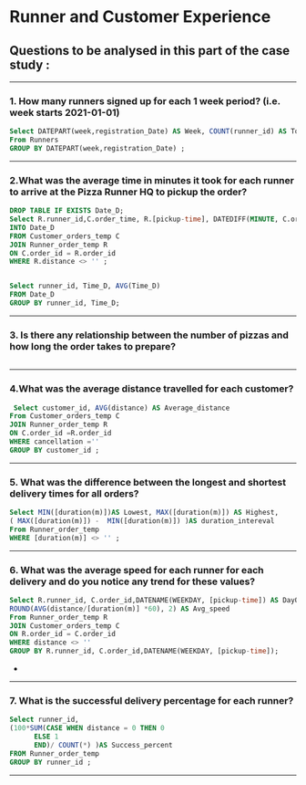 # Runner and Customer Experience 
## Questions to be analysed in this part of the case study :

***
### 1. How many runners signed up for each 1 week period? (i.e. week starts 2021-01-01)

```sql
Select DATEPART(week,registration_Date) AS Week, COUNT(runner_id) AS Total_runners
From Runners
GROUP BY DATEPART(week,registration_Date) ;
```
***

### 2.What was the average time in minutes it took for each runner to arrive at the Pizza Runner HQ to pickup the order?

``` sql
DROP TABLE IF EXISTS Date_D;
Select R.runner_id,C.order_time, R.[pickup-time], DATEDIFF(MINUTE, C.order_time, R.[pickup-time]) AS Time_D
INTO Date_D
FROM Customer_orders_temp C
JOIN Runner_order_temp R
ON C.order_id = R.order_id
WHERE R.distance <> '' ;


Select runner_id, Time_D, AVG(Time_D)
FROM Date_D 
GROUP BY runner_id, Time_D;
```
***

### 3. Is there any relationship between the number of pizzas and how long the order takes to prepare?

``` sql


```
***


### 4.What was the average distance travelled for each customer?

``` sql
 Select customer_id, AVG(distance) AS Average_distance
From Customer_orders_temp C
JOIN Runner_order_temp R
ON C.order_id =R.order_id
WHERE cancellation =''
GROUP BY customer_id ;

```
***


### 5. What was the difference between the longest and shortest delivery times for all orders?

``` sql
Select MIN([duration(m)])AS Lowest, MAX([duration(m)]) AS Highest,
( MAX([duration(m)]) -  MIN([duration(m)]) )AS duration_intereval
From Runner_order_temp  
WHERE [duration(m)] <> '' ;

````
***


### 6. What was the average speed for each runner for each delivery and do you notice any trend for these values?
```sql
Select R.runner_id, C.order_id,DATENAME(WEEKDAY, [pickup-time]) AS DayOFWeek,
ROUND(AVG(distance/[duration(m)] *60), 2) AS Avg_speed
From Runner_order_temp R
JOIN Customer_orders_temp C
ON R.order_id = C.order_id
WHERE distance <> '' 
GROUP BY R.runner_id, C.order_id,DATENAME(WEEKDAY, [pickup-time]);
```

- 
***


### 7. What is the successful delivery percentage for each runner?
``` sql
Select runner_id, 
(100*SUM(CASE WHEN distance = 0 THEN 0
	  ELSE 1
	  END)/ COUNT(*) )AS Success_percent
FROM Runner_order_temp 
GROUP BY runner_id ;
```
***
